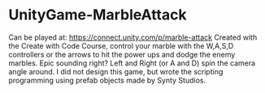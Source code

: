 # UnityGame-MarbleAttack
Can be played at: https://connect.unity.com/p/marble-attack
Created with the Create with Code Course, control your marble with the W,A,S,D controllers or the arrows to hit the power ups and dodge the enemy marbles.  Epic sounding right?  Left and Right (or A and D) spin the camera angle around.  I did not design this game, but wrote the scripting programming using prefab objects made by Synty Studios.
